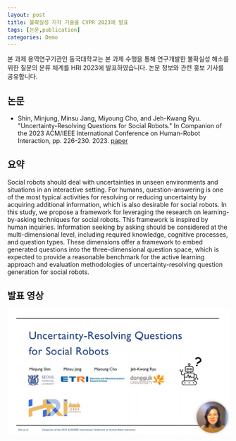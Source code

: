 ```yaml
---
layout: post
title: 불확실성 지각 기술을 CVPR 2023에 발표
tags: [논문,publication]
categories: Demo
---
```


본 과제 용역연구기관인 동국대학교는 본 과제 수행을 통해 연구개발한 불확실성 해소를 위한 질문의 분류 체계를 HRI 2023에 발표하였습니다. 논문 정보와 관련 홍보 기사를 공유합니다.

## 논문
- Shin, Minjung, Minsu Jang, Miyoung Cho, and Jeh-Kwang Ryu. "Uncertainty-Resolving Questions for Social Robots." In Companion of the 2023 ACM/IEEE International Conference on Human-Robot Interaction, pp. 226-230. 2023. [paper](https://dl.acm.org/doi/abs/10.1145/3568294.3580077)

## 요약
Social robots should deal with uncertainties in unseen environments and situations in an interactive setting. For humans, question-answering is one of the most typical activities for resolving or reducing uncertainty by acquiring additional information, which is also desirable for social robots. In this study, we propose a framework for leveraging the research on learning-by-asking techniques for social robots. This framework is inspired by human inquiries. Information seeking by asking should be considered at the multi-dimensional level, including required knowledge, cognitive processes, and question types. These dimensions offer a framework to embed generated questions into the three-dimensional question space, which is expected to provide a reasonable benchmark for the active learning approach and evaluation methodologies of uncertainty-resolving question generation for social robots.

## 발표 영상
[![Presentation Video](/assets/img/HRI23-lbr1073-0001.png)](/assets/data/HRI23-lbr1073.mp4)
